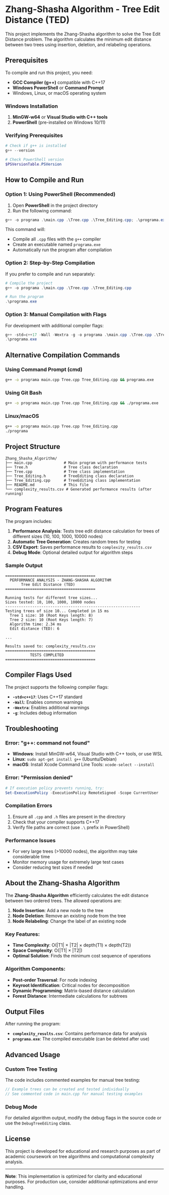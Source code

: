 # Zhang-Shasha Algorithm - Tree Edit Distance (TED)

This project implements the Zhang-Shasha algorithm to solve the Tree Edit Distance problem. The algorithm calculates the minimum edit distance between two trees using insertion, deletion, and relabeling operations.

## Prerequisites

To compile and run this project, you need:

- **GCC Compiler (g++)** compatible with C++17
- **Windows PowerShell** or **Command Prompt**
- Windows, Linux, or macOS operating system

### Windows Installation

1. **MinGW-w64** or **Visual Studio with C++ tools**
2. **PowerShell** (pre-installed on Windows 10/11)

### Verifying Prerequisites

```powershell
# Check if g++ is installed
g++ --version

# Check PowerShell version
$PSVersionTable.PSVersion
```

## How to Compile and Run

### Option 1: Using PowerShell (Recommended)

1. Open **PowerShell** in the project directory
2. Run the following command:

```powershell
g++ -o programa .\main.cpp .\Tree.cpp .\Tree_Editing.cpp; .\programa.exe
```

This command will:
- Compile all `.cpp` files with the `g++` compiler
- Create an executable named `programa.exe`
- Automatically run the program after compilation

### Option 2: Step-by-Step Compilation

If you prefer to compile and run separately:

```powershell
# Compile the project
g++ -o programa .\main.cpp .\Tree.cpp .\Tree_Editing.cpp

# Run the program
.\programa.exe
```

### Option 3: Manual Compilation with Flags

For development with additional compiler flags:

```powershell
g++ -std=c++17 -Wall -Wextra -g -o programa .\main.cpp .\Tree.cpp .\Tree_Editing.cpp
.\programa.exe
```

## Alternative Compilation Commands

### Using Command Prompt (cmd)

```cmd
g++ -o programa main.cpp Tree.cpp Tree_Editing.cpp && programa.exe
```

### Using Git Bash

```bash
g++ -o programa main.cpp Tree.cpp Tree_Editing.cpp && ./programa.exe
```

### Linux/macOS

```bash
g++ -o programa main.cpp Tree.cpp Tree_Editing.cpp
./programa
```

## Project Structure

```
Zhang_Shasha_Algorithm/
├── main.cpp              # Main program with performance tests
├── Tree.h                # Tree class declaration
├── Tree.cpp              # Tree class implementation
├── Tree_Editing.h        # TreeEditing class declaration
├── Tree_Editing.cpp      # TreeEditing class implementation
├── README.md             # This file
└── complexity_results.csv # Generated performance results (after running)
```

## Program Features

The program includes:

1. **Performance Analysis**: Tests tree edit distance calculation for trees of different sizes (10, 100, 1000, 10000 nodes)
2. **Automatic Tree Generation**: Creates random trees for testing
3. **CSV Export**: Saves performance results to `complexity_results.csv`
4. **Debug Mode**: Optional detailed output for algorithm steps

### Sample Output

```
========================================
  PERFORMANCE ANALYSIS - ZHANG-SHASHA ALGORITHM
       Tree Edit Distance (TED)
========================================

Running tests for different tree sizes...
Sizes tested: 10, 100, 1000, 10000 nodes
------------------------------------------------------------
Testing trees of size 10... Completed in 15 ms
  Tree 1 size: 10 (Root Keys length: 8)
  Tree 2 size: 10 (Root Keys length: 7)
  Algorithm time: 2.34 ms
  Edit distance (TED): 6

...

Results saved to: complexity_results.csv
========================================
           TESTS COMPLETED
========================================
```

## Compiler Flags Used

The project supports the following compiler flags:

- **`-std=c++17`**: Uses C++17 standard
- **`-Wall`**: Enables common warnings
- **`-Wextra`**: Enables additional warnings
- **`-g`**: Includes debug information

## Troubleshooting

### Error: "g++: command not found"
- **Windows**: Install MinGW-w64, Visual Studio with C++ tools, or use WSL
- **Linux**: `sudo apt-get install g++` (Ubuntu/Debian)
- **macOS**: Install Xcode Command Line Tools: `xcode-select --install`

### Error: "Permission denied"
```powershell
# If execution policy prevents running, try:
Set-ExecutionPolicy -ExecutionPolicy RemoteSigned -Scope CurrentUser
```

### Compilation Errors
1. Ensure all `.cpp` and `.h` files are present in the directory
2. Check that your compiler supports C++17
3. Verify file paths are correct (use `.\` prefix in PowerShell)

### Performance Issues
- For very large trees (>10000 nodes), the algorithm may take considerable time
- Monitor memory usage for extremely large test cases
- Consider reducing test sizes if needed

## About the Zhang-Shasha Algorithm

The **Zhang-Shasha Algorithm** efficiently calculates the edit distance between two ordered trees. The allowed operations are:

1. **Node Insertion**: Add a new node to the tree
2. **Node Deletion**: Remove an existing node from the tree
3. **Node Relabeling**: Change the label of an existing node

### Key Features:
- **Time Complexity**: O(|T1| × |T2| × depth(T1) × depth(T2))
- **Space Complexity**: O(|T1| × |T2|)
- **Optimal Solution**: Finds the minimum cost sequence of operations

### Algorithm Components:
- **Post-order Traversal**: For node indexing
- **Keyroot Identification**: Critical nodes for decomposition
- **Dynamic Programming**: Matrix-based distance calculation
- **Forest Distance**: Intermediate calculations for subtrees

## Output Files

After running the program:
- **`complexity_results.csv`**: Contains performance data for analysis
- **`programa.exe`**: The compiled executable (can be deleted after use)

## Advanced Usage

### Custom Tree Testing

The code includes commented examples for manual tree testing:

```cpp
// Example trees can be created and tested individually
// See commented code in main.cpp for manual testing examples
```

### Debug Mode

For detailed algorithm output, modify the debug flags in the source code or use the `DebugTreeEditing` class.

## License

This project is developed for educational and research purposes as part of academic coursework on tree algorithms and computational complexity analysis.

---

**Note**: This implementation is optimized for clarity and educational purposes. For production use, consider additional optimizations and error handling.

